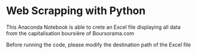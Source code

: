 # Web Scrapping with Python
 This Anaconda Notebook is able to crete an Excel file displaying all data from the capitalisation boursière of Boursorama.com
 
 <bstrong> Before running the code, please modify the destination path of the Excel file</strong>
